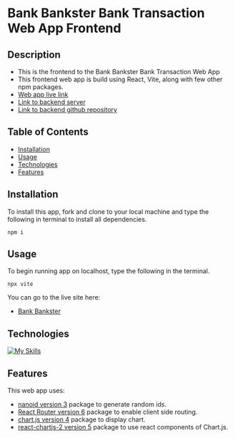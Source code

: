 # Bank Bankster Bank Transaction Web App Frontend


## Description


- This is the frontend to the Bank Bankster Bank Transaction Web App
- This frontend web app is build using React, Vite, along with few other npm packages.
- <a href="https://bankbankster.netlify.app/">Web app live link</a>
- <a href="https://one-1-bank-transaction-app-backend.onrender.com/">Link to backend server</a>
- <a href="https://github.com/runquan-ray-zhou/1.1-bank-transaction-app-backend">Link to backend github repository</a>


## Table of Contents


- [Installation](#installation)
- [Usage](#usage)
- [Technologies](#technologies)
- [Features](#features)


## Installation


To install this app, fork and clone to your local machine and type the following in terminal to install all dependencies.

```
npm i
```


## Usage


To begin running app on localhost, type the following in the terminal.

```
npx vite
```

You can go to the live site here:
- <a href="https://bankbankster.netlify.app/">Bank Bankster</a>


## Technologies


[![My Skills](https://skillicons.dev/icons?i=js,html,css,vscode,react,vite)](https://skillicons.dev)


## Features


This web app uses:
- <a href="https://www.npmjs.com/package/nanoid">nanoid version 3</a> package to generate random ids.
- <a href="https://reactrouter.com/en/main">React Router version 6</a> package to enable client side routing.
- <a href="https://www.chartjs.org/">chart.js version 4</a> package to display chart.
- <a href="https://www.npmjs.com/package/react-chartjs-2">react-chartjs-2 version 5</a> package to use react components of Chart.js.

